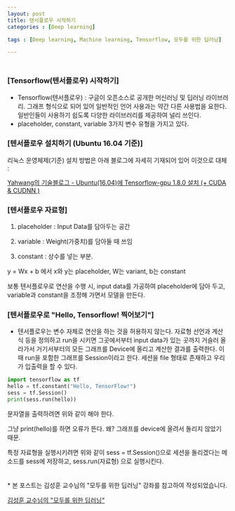 ```yaml
---
layout: post
title: 텐서플로우 시작하기
categories : [Deep learning]

tags : [Deep learning, Machine learning, Tensorflow, 모두를 위한 딥러닝]

---
```


<span style = "line-height:50%"><br></span>

### [Tensorflow(텐서플로우) 시작하기]

- Tensorflow(텐서플로우) : 구글이 오픈소스로 공개한 머신러닝 및 딥러닝 라이브러리.  그래프 형식으로 되어 있어 일반적인 언어 사용과는 약간 다른 사용법을 요한다. 일반인들이 사용하기 쉽도록 다양한 라이브러리를 제공하여 널리 쓰인다.
- placeholder, constant, variable 3가지 변수 유형을 가지고 있다.

### [텐서플로우 설치하기 (Ubuntu 16.04 기준)]

리눅스 운영체제(기준) 설치 방법은 아래 블로그에 자세히 기재되어 있어 이것으로 대체 :

<a href = "http://yahwang.tk/posts/37"> Yahwang의 기술블로그 - Ubuntu(16.04)에 Tensorflow-gpu 1.8.0 설치 (+ CUDA & CUDNN )</a>

### [텐서플로우 자료형]

1. placeholder : Input Data를 담아두는 공간

2.  variable :  Weight(가중치)를 담아둘 때 쓰임
3. constant : 상수를 넣는 부분. 

y = Wx + b 에서 x와 y는 placeholder, W는 variant, b는 constant

보통 텐서플로우로 연산을 수행 시, input data를 가공하여 placeholder에 담아 두고, variable과 constant을 조정해 가면서 모델을 만든다.

### [텐서플로우로 "Hello, Tensorflow! 찍어보기"]

* 텐서플로우는 변수 자체로 연산을 하는 것을 허용하지 않는다. 자료형 선언과 계산식 등을 정의하고 run을 시키면 그곳에서부터 input data가 있는 곳까지 거슬러 올라가서 거기서부터의 모든 그래프를 Device에 올리고 계산한 결과를 출력한다. 이 때 run을 포함한 그래프를 Session이라고 한다. 세션을 file 형태로 존재하고 우리가 입출력을 할 수 있다.

```python
import tensorflow as tf
hello = tf.constant("Hello, TensorFlow!")
sess = tf.Session()
print(sess.run(hello))
```

문자열을 출력하려면 위와 같이 해야 한다.

그냥 print(hello)를 하면 오류가 뜬다. 왜? 그래프를 device에 올려서 돌리지 않았기 때문.

특정 자료형을 실행시키려면 위와 같이 sess = tf.Session()으로 세션을 돌리겠다는 메소드를 sess에 저장하고, sess.run(자료형) 으로 실행시킨다.

<span style = "line-height:50%"><br></span>

\* 본 포스트는 김성훈 교수님의 "모두를 위한 딥러닝" 강좌를 참고하여 작성되었습니다.

<a href = "https://www.youtube.com/playlist?list=PLlMkM4tgfjnLSOjrEJN31gZATbcj_MpUm"> 김성훈 교수님의 "모두를 위한 딥러닝"</a>


